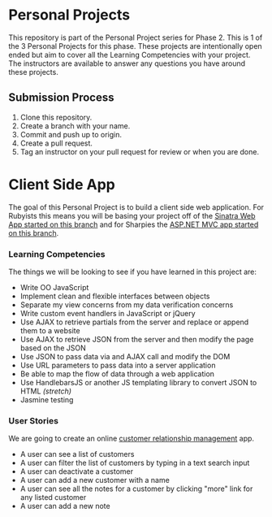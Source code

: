 # Personal Projects

This repository is part of the Personal Project series for Phase 2. This is 1 of the 3 Personal Projects for this phase. These projects are intentionally open ended but aim to cover all the Learning Competencies with your project. The instructors are available to answer any questions you have around these projects.

## Submission Process

1. Clone this repository.
2. Create a branch with your name.
3. Commit and push up to origin.
4. Create a pull request.
5. Tag an instructor on your pull request for review or when you are done.

# Client Side App

The goal of this Personal Project is to build a client side web application. For Rubyists this means you will be basing your project off of the [Sinatra Web App started on this branch](../../tree/rubyists) and for Sharpies the [ASP.NET MVC app started on this branch](../../tree/sharpies).

### Learning Competencies

The things we will be looking to see if you have learned in this project are:
  - Write OO JavaScript
  - Implement clean and flexible interfaces between objects
  - Separate my view concerns from my data verification concerns
  - Write custom event handlers in JavaScript or jQuery
  - Use AJAX to retrieve partials from the server and replace or append them to a website
  - Use AJAX to retrieve JSON from the server and then modify the page based on the JSON
  - Use JSON to pass data via and AJAX call and modify the DOM
  - Use URL parameters to pass data into a server application
  - Be able to map the flow of data through a web application
  - Use HandlebarsJS or another JS templating library to convert JSON to HTML *(stretch)*
  - Jasmine testing

### User Stories

We are going to create an online [customer relationship management](http://en.wikipedia.org/wiki/Customer_relationship_management) app.

- A user can see a list of customers
- A user can filter the list of customers by typing in a text search input
- A user can deactivate a customer
- A user can add a new customer with a name
- A user can see all the notes for a customer by clicking "more" link for any listed customer
- A user can add a new note

